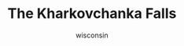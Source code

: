 ---
media: "images/rounds/war/the_kharkovchanka_falls.png"
media_type: image
title: The Kharkovchanka Falls
author: [wisconsin]
desc: The first Kharkovchanka is lost following sustained fire from NT forces.
---